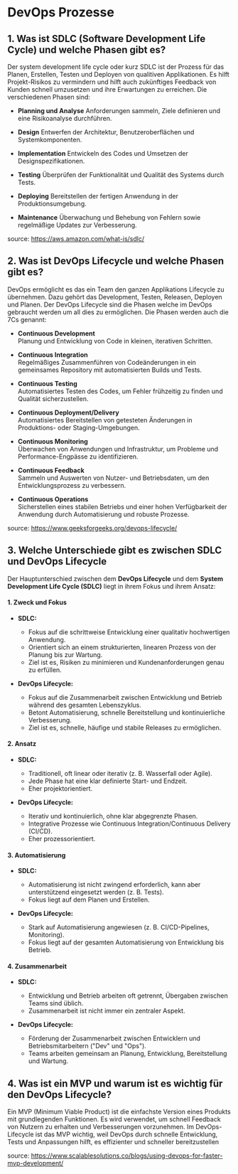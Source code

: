 # DevOps Prozesse

## 1. Was ist SDLC (Software Development Life Cycle) und welche Phasen gibt es?

Der system development life cycle oder kurz SDLC ist der Prozess für das Planen, Erstellen, Testen und Deployen von qualitiven Applikationen. Es hilft Projekt-Risikos zu vermindern und hilft auch zukünftiges Feedback von Kunden schnell umzusetzen und ihre Erwartungen zu erreichen.
Die verschiedenen Phasen sind:

- **Planning und Analyse**
  Anforderungen sammeln, Ziele definieren und eine Risikoanalyse durchführen.

- **Design**
  Entwerfen der Architektur, Benutzeroberflächen und Systemkomponenten.

- **Implementation**
  Entwickeln des Codes und Umsetzen der Designspezifikationen.

- **Testing**
  Überprüfen der Funktionalität und Qualität des Systems durch Tests.

- **Deploying**
  Bereitstellen der fertigen Anwendung in der Produktionsumgebung.

- **Maintenance**
  Überwachung und Behebung von Fehlern sowie regelmäßige Updates zur Verbesserung.

source: <https://aws.amazon.com/what-is/sdlc/>

## 2. Was ist DevOps Lifecycle und welche Phasen gibt es?

DevOps ermöglicht es das ein Team den ganzen Applikations Lifecycle zu übernehmen. Dazu gehört das Development, Testen, Releasen, Deployen und Planen. Der DevOps Lifecycle sind die Phasen welche im DevOps gebraucht werden um all dies zu ermöglichen.
Die Phasen werden auch die 7Cs genannt:

- **Continuous Development**  
  Planung und Entwicklung von Code in kleinen, iterativen Schritten.

- **Continuous Integration**  
  Regelmäßiges Zusammenführen von Codeänderungen in ein gemeinsames Repository mit automatisierten Builds und Tests.

- **Continuous Testing**  
  Automatisiertes Testen des Codes, um Fehler frühzeitig zu finden und Qualität sicherzustellen.

- **Continuous Deployment/Delivery**  
  Automatisiertes Bereitstellen von getesteten Änderungen in Produktions- oder Staging-Umgebungen.

- **Continuous Monitoring**  
  Überwachen von Anwendungen und Infrastruktur, um Probleme und Performance-Engpässe zu identifizieren.

- **Continuous Feedback**  
  Sammeln und Auswerten von Nutzer- und Betriebsdaten, um den Entwicklungsprozess zu verbessern.

- **Continuous Operations**  
  Sicherstellen eines stabilen Betriebs und einer hohen Verfügbarkeit der Anwendung durch Automatisierung und robuste Prozesse.

source: <https://www.geeksforgeeks.org/devops-lifecycle/>

## 3. Welche Unterschiede gibt es zwischen SDLC und DevOps Lifecycle

Der Hauptunterschied zwischen dem **DevOps Lifecycle** und dem **System Development Life Cycle (SDLC)** liegt in ihrem Fokus und ihrem Ansatz:

#### 1. **Zweck und Fokus**

- **SDLC:**

  - Fokus auf die schrittweise Entwicklung einer qualitativ hochwertigen Anwendung.
  - Orientiert sich an einem strukturierten, linearen Prozess von der Planung bis zur Wartung.
  - Ziel ist es, Risiken zu minimieren und Kundenanforderungen genau zu erfüllen.

- **DevOps Lifecycle:**
  - Fokus auf die Zusammenarbeit zwischen Entwicklung und Betrieb während des gesamten Lebenszyklus.
  - Betont Automatisierung, schnelle Bereitstellung und kontinuierliche Verbesserung.
  - Ziel ist es, schnelle, häufige und stabile Releases zu ermöglichen.

#### 2. **Ansatz**

- **SDLC:**

  - Traditionell, oft linear oder iterativ (z. B. Wasserfall oder Agile).
  - Jede Phase hat eine klar definierte Start- und Endzeit.
  - Eher projektorientiert.

- **DevOps Lifecycle:**
  - Iterativ und kontinuierlich, ohne klar abgegrenzte Phasen.
  - Integrative Prozesse wie Continuous Integration/Continuous Delivery (CI/CD).
  - Eher prozessorientiert.

#### 3. **Automatisierung**

- **SDLC:**

  - Automatisierung ist nicht zwingend erforderlich, kann aber unterstützend eingesetzt werden (z. B. Tests).
  - Fokus liegt auf dem Planen und Erstellen.

- **DevOps Lifecycle:**
  - Stark auf Automatisierung angewiesen (z. B. CI/CD-Pipelines, Monitoring).
  - Fokus liegt auf der gesamten Automatisierung von Entwicklung bis Betrieb.

#### 4. **Zusammenarbeit**

- **SDLC:**

  - Entwicklung und Betrieb arbeiten oft getrennt, Übergaben zwischen Teams sind üblich.
  - Zusammenarbeit ist nicht immer ein zentraler Aspekt.

- **DevOps Lifecycle:**
  - Förderung der Zusammenarbeit zwischen Entwicklern und Betriebsmitarbeitern ("Dev" und "Ops").
  - Teams arbeiten gemeinsam an Planung, Entwicklung, Bereitstellung und Wartung.

## 4. Was ist ein MVP und warum ist es wichtig für den DevOps Lifecycle?

Ein MVP (Minimum Viable Product) ist die einfachste Version eines Produkts mit grundlegenden Funktionen. Es wird verwendet, um schnell Feedback von Nutzern zu erhalten und Verbesserungen vorzunehmen. Im DevOps-Lifecycle ist das MVP wichtig, weil DevOps durch schnelle Entwicklung, Tests und Anpassungen hilft, es effizienter und schneller bereitzustellen

source: <https://www.scalablesolutions.co/blogs/using-devops-for-faster-mvp-development/>
